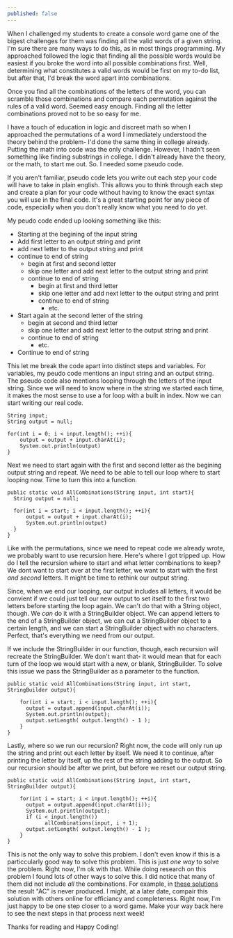 ```yaml
---
published: false
---
```

When I challenged my students to create a console word game one of the bigest challenges for them was finding all the valid words of a given string. I'm sure there are many ways to do this, as in most things programming. My approached followed the logic that finding all the possible words would be easiest if you broke the word into all possible combinations first. Well, determining what constitutes a valid words would be first on my to-do list, but after that, I'd break the word apart into combinations. 

Once you find all the combinations of the letters of the word, you can scramble those combinations and compare each permutation against the rules of a valid word. Seemed easy enough. Finding all the letter combinations proved not to be so easy for me. 

I have a touch of education in logic and discreet math so when I approached the permutations of a word I immediately understood the theory behind the problem- I'd done the same thing in college already. Putting the math into code was the only challenge. However, I hadn't seen something like finding substrings in college. I didn't already have the theory, or the math, to start me out. So. I needed some pseudo code. 

If you aren't familiar, pseudo code lets you write out each step your code will have to take in plain english. This allows you to think through each step and create a plan for your code without having to know the exact syntax you will use in the final code. It's a great starting point for any piece of code, especially when you don't really know what you need to do yet.

My peudo code ended up looking something like this:
- Starting at the begining of the input string
- Add first letter to an output string and print
- add next letter to the output string and print
- continue to end of string
	- begin at first and second letter 
	- skip one letter and add next letter to the output string and print
	- continue to end of string
		- begin at first and third letter 
		- skip one letter and add next letter to the output string and print
		- continue to end of string
        	- etc.
- Start again at the second letter of the string
	- begin at second and third letter 
	- skip one letter and add next letter to the output string and print
	- continue to end of string
    	- etc.
- Continue to end of string


This let me break the code apart into distinct steps and variables. For variables, my peudo code mentions an input string and an output string. The pseudo code also mentions looping through the letters of the input string. Since we will need to know where in the string we started each time, it makes the most sense to use a for loop with a built in index. Now we can start writing our real code.

	String input;
    String output = null;
    
    for(int i = 0; i < input.length(); ++i){
    	output = output + input.charAt(i);
        System.out.println(output)
    }




Next we need to start again with the first and second letter as the begining output string and repeat. We need to be able to tell our loop where to start looping now. Time to turn this into a function. 

	public static void AllCombinations(String input, int start){
      String output = null;

      for(int i = start; i < input.length(); ++i){
          output = output + input.charAt(i);
          System.out.println(output)
      }
    }


Like with the permutations, since we need to repeat code we already wrote, we probably want to use recursion here. Here's where I got tripped up. How do I tell the recursion where to start and what letter combinations to keep? We dont want to start over at the first letter, we want to start with the first _and second_ letters. It might be time to rethink our output string.

Since, when we end our looping, our output includes all letters, it would be convient if we could just tell our new output to set itself to the first two letters before starting the loop again. We can't do that with a String object, though. We _can_ do it with a StringBuilder object. We can append letters to the end of a StringBuilder object, we can cut a StringBuilder object to a certain length, and we can start a StringBuilder object with no characters. Perfect, that's everything we need from our output.

If we include the StringBuilder in our function, though, each recursion will recreate the StringBuilder. We don't want that- it would mean that for each turn of the loop we would start with a new, or blank, StringBuilder. To solve this issue we pass the StringBuilder as a parameter to the function.

	public static void AllCombinations(String input, int start, StringBuilder output){
    
      	for(int i = start; i < input.length(); ++i){
          output = output.append(input.charAt(i));
          System.out.println(output);
          output.setLength( output.length() - 1 );
      	}
    }
    
Lastly, where so we run our recursion? Right now, the code will only run up the string and print out each letter by itself. We need it to continue, after printing the letter by itself, up the rest of the string adding to the output. So our recursion should be after we print, but before we reset our output string.

	public static void AllCombinations(String input, int start, StringBuilder output){
        
      	for(int i = start; i < input.length(); ++i){
          output = output.append(input.charAt(i));
          System.out.println(output);
          if (i < input.length())
    			allCombinations(input, i + 1);
          output.setLength( output.length() - 1 );
      	}
    }

This is not the only way to solve this problem. I don't even know if this is a particcularly good way to solve this problem. This is just _one way_ to solve the problem. Right now, I'm ok with that. While doing research on this problem I found lots of other ways to solve this. I did notice that many of them did not include _all_ the combinations. For example, in [these solutions](https://www.geeksforgeeks.org/program-print-substrings-given-string/) the result "AC" is never produced. I might, at a later date, compair this solution with others online for efficiancy and completeness.  Right now, I'm just happy to be one step closer to a word game. Make your way back here to see the next steps in that process next week!

Thanks for reading and Happy Coding!
